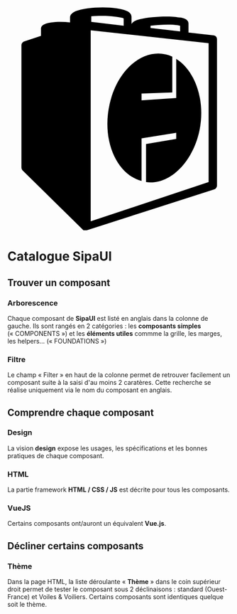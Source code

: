 <div class="zone-titre-accueil">
	<div class="logo-accueil">
		<svg xmlns="http://www.w3.org/2000/svg" viewBox="0 0 40 40" alt="Logo SipaUI">
			<path d="M36.8 5l-4.4-.5V2.9c0-.9-1.3-1.1-1.8-1.1-1.9-.3-4.9-.1-6.8.3-.4.1-1.3.3-1.6.9V1.7c0-1-1.4-1.3-2.6-1.5-2.5-.4-5.9-.1-7.4.5-.2.1-.9.4-1 1v1c-1.7-.2-3.6-.1-4.5.3-.5.2-.7.5-.7.8v1.3l-3 1c-.3.1-.5.4-.5.7v21.8c0 .2.1.4.2.5l10.9 10.7h.6L37 32.5c.3-.1.5-.4.5-.7V5.7c0-.4-.3-.7-.7-.7zm-6.4-1.8c.2 0 .4.1.5.1v1l-5.3-.6v-.4c1.6-.2 3.6-.3 4.8-.1zM19.5 1.7c.8.1 1.2.2 1.3.3v1.3L15 2.6v-1c1.4-.1 3.1-.1 4.5.1zM36 31.2l-21.1 7V4.1L36 6.4v24.8z"/><path d="M30.2 9.2v7l-6.2.4v-1.2l5.5-.2V8.8c-4.4-2-9.6 1.6-11.2 8.4-1.5 6.5 1.2 12.6 5.7 13.8v-7.6l6.2-1v1.1l-5.4.9v6.8c4.4.6 8.5-3.8 9.6-9.4 1-5.1-.7-10.4-4.2-12.6z"/>
		</svg>
	</div>
	<h1 class="titre-accueil">Catalogue SipaUI</h1>
</div>


## Trouver un composant

### Arborescence
Chaque composant de **SipaUI** est listé en anglais dans la colonne de gauche. Ils sont rangés en 2 catégories&nbsp;: les **composants simples** («&nbsp;COMPONENTS&nbsp;») et les **éléments utiles** commme la grille, les marges, les helpers… («&nbsp;FOUNDATIONS&nbsp;»)

### Filtre
Le champ «&nbsp;Filter&nbsp;» en haut de la colonne permet de retrouver facilement un composant suite à la saisi d'au moins 2 caratères. Cette recherche se réalise uniquement via le nom du composant en anglais.

## Comprendre chaque composant

### Design
La vision **design** expose les usages, les spécifications et les bonnes pratiques de chaque composant.

### HTML
La partie framework **HTML / CSS / JS** est décrite pour tous les composants.

### VueJS
Certains composants ont/auront un équivalent **Vue.js**.

## Décliner certains composants
### Thème

Dans la page HTML, la liste déroulante «&nbsp;**Thème**&nbsp;» dans le coin supérieur droit permet de tester le composant sous 2 déclinaisons&nbsp;: standard (Ouest-France) et Voiles & Voiliers. Certains composants sont identiques quelque soit le thème.
